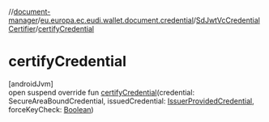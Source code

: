 //[document-manager](../../../index.md)/[eu.europa.ec.eudi.wallet.document.credential](../index.md)/[SdJwtVcCredentialCertifier](index.md)/[certifyCredential](certify-credential.md)

# certifyCredential

[androidJvm]\
open suspend override fun [certifyCredential](certify-credential.md)(credential:
SecureAreaBoundCredential,
issuedCredential: [IssuerProvidedCredential](../-issuer-provided-credential/index.md),
forceKeyCheck: [Boolean](https://kotlinlang.org/api/latest/jvm/stdlib/kotlin-stdlib/kotlin/-boolean/index.html))
